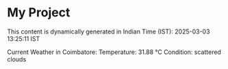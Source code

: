 # My Project

This content is dynamically generated in Indian Time (IST): 2025-03-03 13:25:11 IST


Current Weather in Coimbatore:
Temperature: 31.88 °C
Condition: scattered clouds

